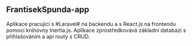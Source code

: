 ## FrantisekSpunda-app

Aplikace pracující s #Laravel# na backendu a s React.js na frontendu pomocí knihovny Inertia.js.
Aplikace zprostředkovává základní databázi s přihlašováním a api routy s CRUD.
